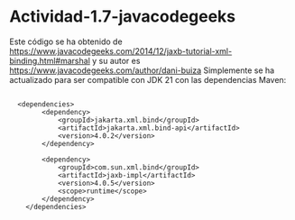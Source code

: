 # Actividad-1.7-javacodegeeks
Este código se ha obtenido de https://www.javacodegeeks.com/2014/12/jaxb-tutorial-xml-binding.html#marshal y su autor es https://www.javacodegeeks.com/author/dani-buiza
Simplemente se ha actualizado para ser compatible con JDK 21 con las dependencias Maven: 

```

  <dependencies>
        <dependency>
            <groupId>jakarta.xml.bind</groupId>
            <artifactId>jakarta.xml.bind-api</artifactId>
            <version>4.0.2</version>
        </dependency>
    
        <dependency>
            <groupId>com.sun.xml.bind</groupId>
            <artifactId>jaxb-impl</artifactId>
            <version>4.0.5</version>
            <scope>runtime</scope>
        </dependency>
    </dependencies>
```